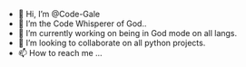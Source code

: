 - 👋 Hi, I’m @Code-Gale
- 👀 I’m the Code Whisperer of God..
- 🌱 I’m currently  working on being in God mode on all langs.
- 💞️ I’m looking to collaborate on all python projects.
- 📫 How to reach me ...

<!---
Hello there,I'm Code-Singer : a web developer, python programmer, A.I freak and tech-savvy. Welcome to my github page.
--->
